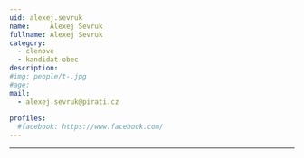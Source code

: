 ```yaml
---
uid: alexej.sevruk
name:     Alexej Sevruk
fullname: Alexej Sevruk
category:
  - clenove
  - kandidat-obec
description: 
#img: people/t-.jpg
#age: 
mail:
  - alexej.sevruk@pirati.cz
 
profiles:
  #facebook: https://www.facebook.com/
---
```


---